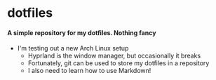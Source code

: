 # dotfiles
#### A simple repository for my dotfiles. Nothing fancy
- I'm testing out a new Arch Linux setup
  - Hyprland is the window manager, but occasionally it breaks
  - Fortunately, git can be used to store my dotfiles in a repository
  - I also need to learn how to use Markdown!
